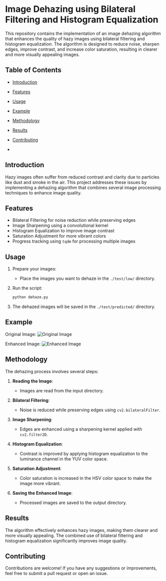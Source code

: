 # Image Dehazing using Bilateral Filtering and Histogram Equalization

This repository contains the implementation of an image dehazing algorithm that enhances the quality of hazy images using bilateral filtering and histogram equalization. The algorithm is designed to reduce noise, sharpen edges, improve contrast, and increase color saturation, resulting in clearer and more visually appealing images.

## Table of Contents

- [Introduction](#introduction)
- [Features](#features)
- [Usage](#usage)
- [Example](#example)
- [Methodology](#methodology)
- [Results](#results)
- [Contributing](#contributing)

- 
## Introduction

Hazy images often suffer from reduced contrast and clarity due to particles like dust and smoke in the air. This project addresses these issues by implementing a dehazing algorithm that combines several image processing techniques to enhance image quality.

## Features

- Bilateral Filtering for noise reduction while preserving edges
- Image Sharpening using a convolutional kernel
- Histogram Equalization to improve image contrast
- Saturation Adjustment for more vibrant colors
- Progress tracking using `tqdm` for processing multiple images

## Usage

1. Prepare your images:
    - Place the images you want to dehaze in the `./test/low/` directory.

2. Run the script:
    ```bash
    python dehaze.py
    ```

3. The dehazed images will be saved in the `./test/predicted/` directory.

## Example

Original Image:
![Original Image](./test/low/sample.png)

Enhanced Image:
![Enhanced Image](./test/predicted/sample.png)

## Methodology

The dehazing process involves several steps:

1. **Reading the Image**:
    - Images are read from the input directory.

2. **Bilateral Filtering**:
    - Noise is reduced while preserving edges using `cv2.bilateralFilter`.

3. **Image Sharpening**:
    - Edges are enhanced using a sharpening kernel applied with `cv2.filter2D`.

4. **Histogram Equalization**:
    - Contrast is improved by applying histogram equalization to the luminance channel in the YUV color space.

5. **Saturation Adjustment**:
    - Color saturation is increased in the HSV color space to make the image more vibrant.

6. **Saving the Enhanced Image**:
    - Processed images are saved to the output directory.

## Results

The algorithm effectively enhances hazy images, making them clearer and more visually appealing. The combined use of bilateral filtering and histogram equalization significantly improves image quality.

## Contributing

Contributions are welcome! If you have any suggestions or improvements, feel free to submit a pull request or open an issue.
